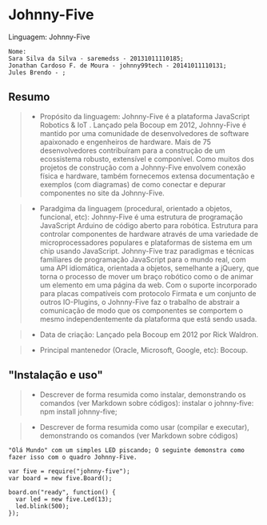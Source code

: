 # Johnny-Five

Linguagem: 
Johnny-Five
~~~~
Nome:
Sara Silva da Silva - saremedss - 20131011110185;
Jonathan Cardoso F. de Moura - johnny99tech - 20141011110131;
Jules Brendo - ;
~~~~
## Resumo

> * Propósito da linguagem: Johnny-Five é a plataforma JavaScript Robotics & IoT . Lançado pela Bocoup em 2012, Johnny-Five é mantido por uma comunidade de desenvolvedores de software apaixonado e engenheiros de hardware. Mais de 75 desenvolvedores contribuíram para a construção de um ecossistema robusto, extensível e componível. Como muitos dos projetos de construção com a Johnny-Five envolvem conexão física e hardware, também fornecemos extensa documentação e exemplos (com diagramas) de como conectar e depurar componentes no site da Johnny-Five.

> * Paradgima da linguagem (procedural, orientado a objetos, funcional, etc): Johnny-Five é uma estrutura de programação JavaScript Arduino de código aberto para robótica. Estrutura para controlar componentes de hardware através de uma variedade de microprocessadores populares e plataformas de sistema em um chip usando JavaScript. Johnny-Five traz paradigmas e técnicas familiares de programação JavaScript para o mundo real, com uma API idiomática, orientada a objetos, semelhante a jQuery, que torna o processo de mover um braço robótico como o de animar um elemento em uma página da web. Com o suporte incorporado para placas compatíveis com protocolo Firmata e um conjunto de outros IO-Plugins, o Johnny-Five faz o trabalho de abstrair a comunicação de modo que os componentes se comportem o mesmo independentemente da plataforma que está sendo usada.

> * Data de criação: Lançado pela Bocoup em 2012 por Rick Waldron.

> * Principal mantenedor (Oracle, Microsoft, Google, etc): Bocoup.

## "Instalação e uso"

> * Descrever de forma resumida como instalar, demonstrando os comandos (ver Markdown sobre códigos): instalar o johnny-five: npm install johnny-five;


> * Descrever de forma resumida como usar (compilar e executar), demonstrando os comandos (ver Markdown sobre códigos)
```
"Olá Mundo" com um simples LED piscando; O seguinte demonstra como fazer isso com o quadro Johnny-Five.

var five = require("johnny-five");
var board = new five.Board();

board.on("ready", function() {
  var led = new five.Led(13);
  led.blink(500);
});
```
